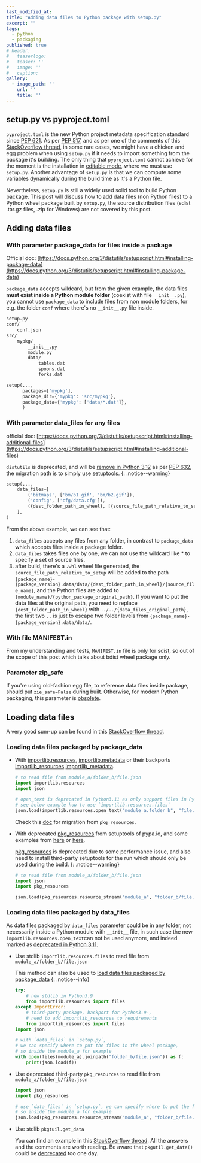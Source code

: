 ```yaml
---
last_modified_at:
title: "Adding data files to Python package with setup.py"
excerpt: ""
tags:
  - python
  - packaging
published: true
# header:
#   teaserlogo:
#   teaser: ''
#   image: ''
#   caption:
gallery:
  - image_path: ''
    url: ''
    title: ''
---
```


## setup.py vs pyproject.toml

`pyproject.toml` is the new Python project metadata specification standard since [PEP 621](https://peps.python.org/pep-0621/). As per [PEP 517](https://www.python.org/dev/peps/pep-0517/), and as per one of the comments of this [StackOverflow thread](https://stackoverflow.com/a/62983901/5095636), in some rare cases, we might have a chicken and egg problem when using `setup.py` if it needs to import something from the package it's building. The only thing that `pyproject.toml` cannot achieve for the moment is the installation in [editable mode](https://packaging.python.org/en/latest/guides/distributing-packages-using-setuptools/#working-in-development-mode), where we must use `setup.py`. Another advantage of `setup.py` is that we can compute some variables dynamically during the build time as it's a Python file.

Nevertheless, `setup.py` is still a widely used solid tool to build Python package. This post will discuss how to add data files (non Python files) to a Python wheel package built by `setup.py`, the source distribution files (sdist .tar.gz files, .zip for Windows) are not covered by this post.

## Adding data files

### With parameter package_data for files inside a package

Official doc: [https://docs.python.org/3/distutils/setupscript.html#installing-package-data](https://docs.python.org/3/distutils/setupscript.html#installing-package-data)

`package_data` accepts wildcard, but from the given example, the data files **must exist inside a Python module folder** (coexist with file `__init__.py`), you cannot use `package_data` to include files from non module folders, for e.g. the folder `conf` where there's no `__init__.py` file inside.

```bash
setup.py
conf/
    conf.json
src/
    mypkg/
        __init__.py
        module.py
        data/
            tables.dat
            spoons.dat
            forks.dat
```

```python
setup(...,
      packages=['mypkg'],
      package_dir={'mypkg': 'src/mypkg'},
      package_data={'mypkg': ['data/*.dat']},
      )
```

### With parameter data_files for any files

official doc: [https://docs.python.org/3/distutils/setupscript.html#installing-additional-files](https://docs.python.org/3/distutils/setupscript.html#installing-additional-files)

`distutils` is deprecated, and will be [remove in Python 3.12](https://docs.python.org/3/distutils/index.html#distributing-python-modules-legacy-version) as per [PEP 632](https://peps.python.org/pep-0632/), the migration path is to simply use [setuptools](https://setuptools.pypa.io/en/latest/deprecated/distutils-legacy.html).
{: .notice--warning}

```python
setup(...,
    data_files=[
        ('bitmaps', ['bm/b1.gif', 'bm/b2.gif']),
        ('config', ['cfg/data.cfg']),
        ({dest_folder_path_in_wheel}, [{source_file_path_relative_to_setup.py_script}]),
    ],
)
```

From the above example, we can see that:

1. `data_files` accepts any files from any folder, in contrast to `package_data` which accepts files inside a package folder.
2. `data_files` takes files one by one, we can not use the wildcard like * to specify a set of source files.
3. after build, there's a `.whl` wheel file generated, the `source_file_path_relative_to_setup` will be added to the path `{package_name}-{package_version}.data/data/{dest_folder_path_in_wheel}/{source_file_name}`, and the Python files are added to `{module_name}/{python_package_original_path}`. If you want to put the data files at the original path, you need to replace `{dest_folder_path_in_wheel}` with `../../{data_files_original_path}`, the first two `..` is just to escape two folder levels from `{package_name}-{package_version}.data/data/`.

### With file MANIFEST.in

From my understanding and tests, `MANIFEST.in` file is only for sdist, so out of the scope of this post which talks about bdist wheel package only.

### Parameter zip_safe

If you're using old-fashion egg file, to reference data files inside package, should put `zie_safe=False` during built. Otherwise, for modern Python packaging, this parameter is [obsolete](https://setuptools.pypa.io/en/latest/deprecated/zip_safe.html#understanding-the-zip-safe-flag).

## Loading data files

A very good sum-up can be found in this [StackOverflow thread](https://stackoverflow.com/a/58941536/5095636).

### Loading data files packaged by package_data

* With [importlib.resources](https://docs.python.org/3/library/importlib.html#module-importlib.resources), [importlib.metadata](https://docs.python.org/3/library/importlib.metadata.html) or their backports [importlib_resources](https://pypi.org/project/importlib_resources) [importlib_metadata](https://pypi.org/project/importlib_metadata).

  ```python
  # to read file from module_a/folder_b/file.json
  import importlib.resources
  import json

  # open_text is deprecated in Python3.11 as only support files in Python modules
  # see below example how to use `importlib.resources.files`
  json.load(importlib.resources.open_text("module_a.folder_b", "file.json"))
  ```

  Check this [doc](https://importlib-resources.readthedocs.io/en/latest/migration.html#migration-guide) for migration from `pkg_resources`.

* With deprecated [pkg_resources](https://setuptools.pypa.io/en/latest/pkg_resources.html#) from setuptools of pypa.io, and some examples from [here](https://godatadriven.com/blog/a-practical-guide-to-setuptools-and-pyproject-toml/) or [here](https://dbx.readthedocs.io/en/latest/guides/python/packaging_files/#using-the-referenced-files).

  [pkg_resources](https://setuptools.pypa.io/en/latest/pkg_resources.html) is deprecated due to some performance issue, and also need to install third-party setuptools for the run which should only be used during the build.
  {: .notice--warning}

  ```python
  # to read file from module_a/folder_b/file.json
  import json
  import pkg_resources

  json.load(pkg_resources.resource_stream("module_a", "folder_b/file.json"))
  ```

### Loading data files packaged by data_files

As data files packaged by `data_files` parameter could be in any folder, not necessarily inside a Python module with `__init__` file, in such case the new `importlib.resources.open_text`can not be used anymore, and indeed marked as [deprecated in Python 3.11](https://docs.python.org/3.11/library/importlib.resources.html?highlight=read_text#deprecated-functions).

* Use stdlib `importlib.resources.files` to read file from `module_a/folder_b/file.json`

  This method can also be used to [load data files packaged by package_data](#loading-data-files-packaged-by-data_files)
  {: .notice--info}

  ```python
  try:
      # new stdlib in Python3.9
      from importlib.resources import files
  except ImportError:
      # third-party package, backport for Python3.9-,
      # need to add importlib_resources to requirements
      from importlib_resources import files
  import json

  # with `data_files` in `setup.py`,
  # we can specify where to put the files in the wheel package,
  # so inside the module_a for example
  with open(files(module_a).joinpath("folder_b/file.json")) as f:
      print(json.load(f))
  ```

* Use deprecated third-party `pkg_resources` to read file from `module_a/folder_b/file.json`

  ```python
  import json
  import pkg_resources

  # use `data_files` in `setup.py`, we can specify where to put the files,
  # so inside the module_a for example
  json.load(pkg_resources.resource_stream("module_a", "folder_b/file.json"))
  ```

* Use stdlib `pkgtuil.get_data`

  You can find an example in this [StackOverflow thread](https://stackoverflow.com/a/58941536/5095636). All the answers and the comments are worth reading. Be aware that `pkgutil.get_date()` could be [deprecated](https://gitlab.com/python-devs/importlib_resources/-/issues/58#note_329352693) too one day.
